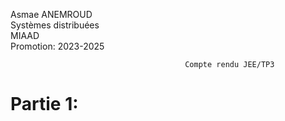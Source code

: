 Asmae ANEMROUD                                                                                                                
Systèmes distribuées                                                                                                            
MIAAD                                                                                                                       
Promotion: 2023-2025

                                           Compte rendu JEE/TP3
# Partie 1:
